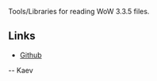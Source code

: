 Tools/Libraries for reading WoW 3.3.5 files.

## Links
* [Github](https://github.com/Kaev/WoW335Tools)

-- Kaev